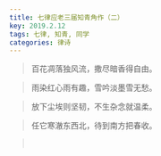 ```yaml
---
title: 七律应老三届知青角作（二）
key: 2019.2.12
tags: 七律, 知青, 同学
categories: 律诗
---
```


<blockquote class="blockquote-center">百花凋落独风流，撒尽暗香得自由。
</blockquote>
<blockquote class="blockquote-center">雨染红心雨有趣，雪吟淡墨雪无愁。
</blockquote>
<blockquote class="blockquote-center">放下尘埃则坚韧，不生杂念就温柔。
</blockquote>
<blockquote class="blockquote-center">任它寒澈东西北，待到南方把春收。
</blockquote>
<blockquote class="blockquote-center"></br>
</blockquote>
